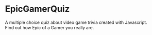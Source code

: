 # EpicGamerQuiz
A multiple choice quiz about video game trivia created with Javascript. </br>
Find out how Epic of a Gamer you really are.
